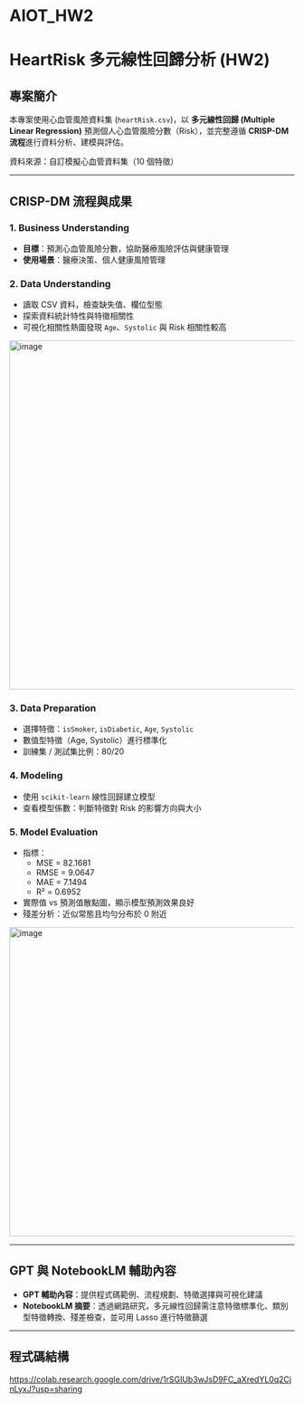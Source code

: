 # AIOT_HW2

# HeartRisk 多元線性回歸分析 (HW2)

## 專案簡介
本專案使用心血管風險資料集 (`heartRisk.csv`)，以 **多元線性回歸 (Multiple Linear Regression)** 預測個人心血管風險分數（Risk），並完整遵循 **CRISP-DM 流程**進行資料分析、建模與評估。  

資料來源：自訂模擬心血管資料集（10 個特徵）  

---

## CRISP-DM 流程與成果

### 1. Business Understanding
- **目標**：預測心血管風險分數，協助醫療風險評估與健康管理  
- **使用場景**：醫療決策、個人健康風險管理  

### 2. Data Understanding
- 讀取 CSV 資料，檢查缺失值、欄位型態  
- 探索資料統計特性與特徵相關性  
- 可視化相關性熱圖發現 `Age`、`Systolic` 與 Risk 相關性較高
<img width="714" height="617" alt="image" src="https://github.com/user-attachments/assets/ae70483d-3b39-436b-8de3-89dc98c6b4a7" />
  

### 3. Data Preparation
- 選擇特徵：`isSmoker`, `isDiabetic`, `Age`, `Systolic`  
- 數值型特徵（Age, Systolic）進行標準化  
- 訓練集 / 測試集比例：80/20  

### 4. Modeling
- 使用 `scikit-learn` 線性回歸建立模型  
- 查看模型係數：判斷特徵對 Risk 的影響方向與大小  

### 5. Model Evaluation
- 指標：
  - MSE  = 82.1681
  - RMSE = 9.0647
  - MAE  = 7.1494
  - R²   = 0.6952 
- 實際值 vs 預測值散點圖，顯示模型預測效果良好  
- 殘差分析：近似常態且均勻分布於 0 附近   
<img width="698" height="547" alt="image" src="https://github.com/user-attachments/assets/c7994e4d-2c02-4715-b064-88d7b05d98f2" />


---

## GPT 與 NotebookLM 輔助內容
- **GPT 輔助內容**：提供程式碼範例、流程規劃、特徵選擇與可視化建議  
- **NotebookLM 摘要**：透過網路研究，多元線性回歸需注意特徵標準化、類別型特徵轉換、殘差檢查，並可用 Lasso 進行特徵篩選  

---

## 程式碼結構
https://colab.research.google.com/drive/1rSGIUb3wJsD9FC_aXredYL0q2CjnLyxJ?usp=sharing
